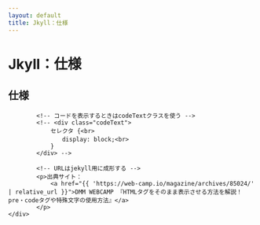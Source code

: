 ```yaml
---
layout: default
title: Jkyll：仕様
---
```

<body>
    <div class="block">
        <h1>Jkyll：仕様</h1>
    </div>
    <div class="block">
            <h2>仕様</h3> 

            <!-- コードを表示するときはcodeTextクラスを使う -->
            <!-- <div class="codeText">
                セレクタ {<br>
                　　display: block;<br>
                }
            </div> -->

            <!-- URLはjekyll用に成形する -->
            <p>出典サイト：
                <a href="{{ 'https://web-camp.io/magazine/archives/85024/' | relative_url }}">DMM WEBCAMP 『HTMLタグをそのまま表示させる方法を解説！pre・codeタグや特殊文字の使用方法』</a>
            </p>
    </div>
</body>